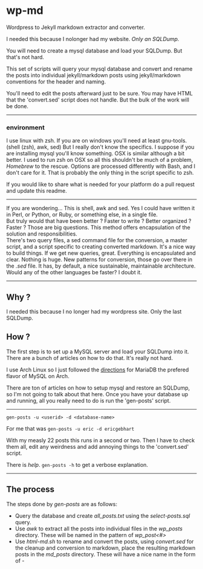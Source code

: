 # wp-md
Wordpress to Jekyll markdown extractor and converter.

I needed this because I nolonger had my website. 
*Only an SQLDump.* 

You will need to create a mysql database and load your SQLDump.
But that's not hard. 

This set of scripts will query your mysql database and convert
and rename the posts into individual jekyll/markdown posts using
jekyll/markdown conventions for the header and naming.

You'll need to edit the posts afterward just to be sure. 
You may have HTML that the 'convert.sed' script does not handle.
But the bulk of the work will be done.

---

### environment

I use linux with zsh. If you are on windows you'll need at least gnu-tools. 
(shell (zsh), awk, sed) But I really don't know the specifics. 
I suppose if you
are installing mysql you'll know something. OSX is similar although a bit better. I used to run zsh on OSX so all this shouldn't be much of a problem, _Homebrew_ to the rescue. 
Options are processed differently with Bash, and I don't care for it. That is probably the only thing in the script specific to zsh.

If you would like to share what is needed for your platform do
a pull request and update this readme.

---
If you are wondering...
This is shell, awk and sed. Yes I could have written it in Perl, or Python, or Ruby, or something else, in a single file.  
But truly would that have
been better ? Faster to write ? Better organized ? Faster ? 
Those are big questions. This method offers
encapsulation of the solution and responsibilities.  
There's two query files, a sed command file
for the conversion, a master script, and a script specific to creating
converted markdown. It's a nice way to build things. If we get new
queries, great. Everything is encapsulated and clear. 
Nothing is huge. New patterns for
conversion, those go over there in the _.sed_ file. It has, by default, a nice sustainable, maintainable architecture.
Would any of the other languages be faster?  I doubt it.

---

## Why ?

I needed this because I no longer had my wordpress site. Only 
the last SQLDump.

## How ?

The first step is to set up a MySQL server and load your SQLDump
into it. There are a bunch of articles on how to do that.
It's really not hard.

I use Arch Linux so I just followed the [directions](http://wiki.archlinux.org/index.php/MariaDB) for MariaDB
the prefered flavor of MySQL on Arch.

There are ton of articles on how to setup mysql and restore
an SQLDump, so I'm not going to talk about that here.
Once you have your database up and running, all you really 
need to do is run the 'gen-posts' script.

---

`gen-posts -u <userid> -d <database-name>`

For me that was `gen-posts -u eric -d ericgebhart` 

With my measly 22 posts this runs in a second or two. 
Then I have to check them all, edit any weirdness and 
add annoying things to the 'convert.sed' script.

There is _help_.  `gen-posts -h` to get a verbose explanation.

---

## The process

The steps done by _gen-posts_ are as follows:

 * Query the database and create _all_posts.txt_ using the
   *select-posts.sql* query.
 * Use *awk* to extract all the posts into individual files 
   in the *wp_posts* directory.  These will be named 
   in the pattern of _wp_post<#>_
 * Use *html-md.sh* to rename and convert the posts, 
   using *convert.sed* for the cleanup and conversion to markdown,
   place the resulting markdown posts in the 
   _md_posts_ directory. These will have a nice name in
   the form of _<Date>-<Title>.md_

---

## The Files

The program files should be pretty obvious, but just in case.

### gen-posts

The master of all. It uses the query in *select-posts.sql* 
to get everything into a file named _all_posts.txt_.
Then it has a line of awk to break _all_posts.txt_ into individual wordpress posts. 
Then it lets _html-md_ do the rest.
There are options to do just about everything you would want.
Run an alternate query, not run a query at all, put stuff in
different directories.  A basic command will look something like this. 
`gen-posts -u eric -d ericgebhart`
A more complex command could be something like this.
`gen-posts -u eric -d ericgebhart -q select_pages.sql -w wp_pages -m md_pages`
or to just redo the conversions from html to markdown again,
`gen-posts -n`  or `gen-posts -n -w wp_pages -m md_pages`

### select-posts.sql and select-pages.sql

There are two SQL queries one is *select-posts.sql* and 
the other is *select-pages.sql* They are pretty
basic queries so you may want to roll your own.
I'm sure you can find a post on the internet 
about the various ways to query posts by author and 
other things. 
The important parts are that the query uses the '\g'
and that you get the title, the date and the content.

If you dive into that take a look at the resulting 'all-posts' 
file you'll want your results to look like that.

_gen-posts_ script has an option '-q' to pass any query you like.

### html-md

The rest of this is done with *Awk* and *Sed*.  The 'html-md' script
extracts the date and title to create the filename and creates the jekyll
header for the post. The 'convert.sed' file is a list of sed commands
to clean up and replace the HTML tags with markdown.
Finally the output is piped through *fmt* which reformats the paragraphs
from continuous text into lines with newlines. The default is a line
length of 75 characters.

### convert.sed

This is just a list of sed commands to swap html tags for markdown
or delete them all together. It also gets rid of the _^M_s that are
everywhere, and the _Content:_ label from the query.
URLs are fixed, _<pre>_ tags are left because they work.

My HTML was pretty simple, YMMV. 

If you run into things I didn't cover which is likely,
just add new patterns to 'convert.sed'.

---

Please, if you make improvements do a pull request so other
people can enjoy the fruits of your labor.

 
